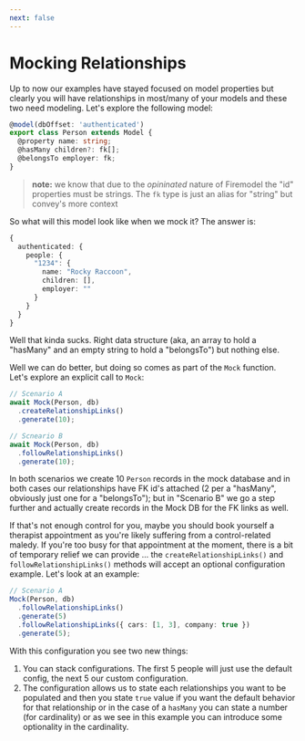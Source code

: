 ```yaml
---
next: false 
---
```


# Mocking Relationships

Up to now our examples have stayed focused on model properties but clearly you will have relationships in most/many of your models and these two need modeling. Let's explore the following model:

```typescript
@model(dbOffset: 'authenticated')
export class Person extends Model {
  @property name: string;
  @hasMany children?: fk[];
  @belongsTo employer: fk;
}
```

> **note:** we know that due to the _opininated_ nature of Firemodel the "id" properties must be strings. The `fk` type is just an alias for "string" but convey's more context

So what will this model look like when we mock it? The answer is:

```typescript
{
  authenticated: {
    people: {
      "1234": {
        name: "Rocky Raccoon",
        children: [],
        employer: ""
      }
    }
  }
}
```

Well that kinda sucks. Right data structure (aka, an array to hold a "hasMany" and an empty string to hold a "belongsTo") but nothing else.

Well we can do better, but doing so comes as part of the `Mock` function. Let's explore an explicit call to `Mock`:

```typescript
// Scenario A
await Mock(Person, db)
  .createRelationshipLinks()
  .generate(10);

// Scneario B
await Mock(Person, db)
  .followRelationshipLinks()
  .generate(10);
```

In both scenarios we create 10 `Person` records in the mock database and in both cases our relationships have FK id's attached (2 per a "hasMany", obviously just one for a "belongsTo"); but in "Scenario B" we go a step further and actually create records in the Mock DB for the FK links as well.

If that's not enough control for you, maybe you should book yourself a therapist appointment as you're likely suffering from a control-related maledy. If you're too busy for that appointment at the moment, there is a bit of temporary relief we can provide ... the `createRelationshipLinks()` and `followRelationshipLinks()` methods will accept an optional configuration example. Let's look at an example:

```typescript
// Scenario A
Mock(Person, db)
  .followRelationshipLinks()
  .generate(5)
  .followRelationshipLinks({ cars: [1, 3], company: true })
  .generate(5);
```

With this configuration you see two new things:

1. You can stack configurations. The first 5 people will just use the default config, the next 5 our custom configuration.
2. The configuration allows us to state each relationships you want to be populated and then you state `true` value if you want the default behavior for that relationship or in the case of a `hasMany` you can state a number (for cardinality) or as we see in this example you can introduce some optionality in the cardinality.
